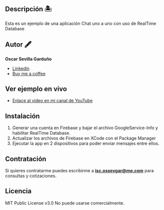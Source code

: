 ## Descripción 🏝️

Esta es un ejemplo de una aplicación Chat uno a uno con uso de RealTime Database

## Autor 🖋️
**Oscar Sevilla Garduño**

* [Linkedin](https://www.linkedin.com/in/oscar-sevgar)
* [Buy me a coffee](https://www.buymeacoffee.com/oscarsevgar)

## Ver ejemplo en vivo
- [Enlace al video en mi canal de YouTube](https://youtu.be/-xGb06pFQdc/)

## Instalación
1) Generar una cuenta en Firebase y bajar el archivo GoogleService-Info y habilitar RealTime Database.
2) Actualizar los archivos de Firebase en XCode con el Package Manager
3) Ejecutar la app en 2 dispositivos para poder enviar mensajes entre ellos.


## Contratación
Si quieres contratarme puedes escribirme a **isc.ossevgar@me.com** para consultas y cotizaciones.

## Licencia
MIT Public License v3.0
No puede usarse comercialmente.
